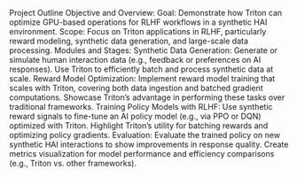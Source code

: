 Project Outline
Objective and Overview:
Goal: Demonstrate how Triton can optimize GPU-based operations for RLHF workflows in a synthetic HAI environment.
Scope: Focus on Triton applications in RLHF, particularly reward modeling, synthetic data generation, and large-scale data processing.
Modules and Stages:
Synthetic Data Generation:
Generate or simulate human interaction data (e.g., feedback or preferences on AI responses).
Use Triton to efficiently batch and process synthetic data at scale.
Reward Model Optimization:
Implement reward model training that scales with Triton, covering both data ingestion and batched gradient computations.
Showcase Triton’s advantage in performing these tasks over traditional frameworks.
Training Policy Models with RLHF:
Use synthetic reward signals to fine-tune an AI policy model (e.g., via PPO or DQN) optimized with Triton.
Highlight Triton’s utility for batching rewards and optimizing policy gradients.
Evaluation:
Evaluate the trained policy on new synthetic HAI interactions to show improvements in response quality.
Create metrics visualization for model performance and efficiency comparisons (e.g., Triton vs. other frameworks).
